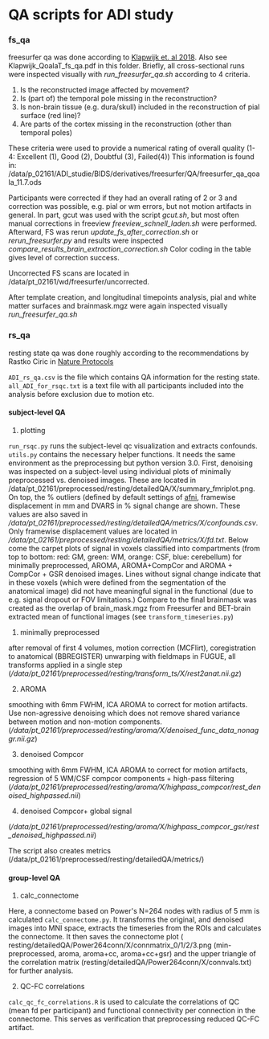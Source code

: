 # QA scripts for ADI study

### fs_qa

freesurfer qa was done according to [Klapwijk et. al 2018](www.ncbi.nlm.nih.gov%2Fpubmed%2F30633965&usg=AOvVaw3LFn7aLEFsuOjNZHdgnyQw). Also see Klapwijk_QoalaT_fs_qa.pdf in this folder.
Briefly, all cross-sectional runs were inspected visually with *run_freesurfer_qa.sh* according to 4 criteria.

1. Is the reconstructed image affected by movement?
2. Is (part of) the temporal pole missing in the reconstruction?
3. Is non-brain tissue (e.g. dura/skull) included in the reconstruction of pial surface (red line)?
4. Are parts of the cortex missing in the reconstruction (other than temporal poles)

These criteria were used to provide a numerical rating of overall quality (1-4: Excellent (1), Good (2), Doubtful (3), Failed(4))
This information is found in: /data/p_02161/ADI_studie/BIDS/derivatives/freesurfer/QA/freesurfer_qa_qoala_11.7.ods

Participants were corrected if they had an overall rating of 2 or 3 and correction was possible, e.g. pial or wm errors, but not motion artifacts in general.
In part, gcut was used with the script *gcut.sh*, but most often manual corrections in freeview *freeview_schnell_laden.sh* were performed.
Afterward, FS was rerun *update_fs_after_correction.sh* or *rerun_freesurfer.py* and results were inspected *compare_results_brain_extraction_correction.sh*
Color coding in the table gives level of correction success.

Uncorrected FS scans are located in /data/pt_02161/wd/freesurfer/uncorrected.

After template creation, and longitudinal timepoints analysis, pial and white matter surfaces and brainmask.mgz were again inspected visually *run_freesurfer_qa.sh*

### rs_qa

resting state qa was done roughly according to the recommendations by Rastko Ciric in [Nature Protocols](https://www.nature.com/articles/s41596-018-0065-y?WT.feed_name=subjects_magnetic-resonance-imaging#Sec24)

`ADI_rs_qa.csv` is the file which contains QA information for the resting state. `all_ADI_for_rsqc.txt` is a text file with all participants included into the analysis before exclusion due to motion etc.

#### subject-level QA

1. plotting

`run_rsqc.py` runs the subject-level qc visualization and extracts confounds. `utils.py` contains the necessary helper functions. It needs the same environment as the preprocessing but python version 3.0. 
First, denoising was inspected on a subject-level using individual plots of minimally preprocessed vs. denoised images. These are located in /data/pt_02161/preprocessed/resting/detailedQA/X/summary_fmriplot.png. On top, the % outliers (defined by default settings of [afni](https://afni.nimh.nih.gov/pub/dist/doc/program_help/3dToutcount.html), framewise displacement in mm and DVARS in % signal change are shown. These values are also saved in */data/pt_02161/preprocessed/resting/detailedQA/metrics/X/confounds.csv*. Only framewise displacement values are located in */data/pt_02161/preprocessed/resting/detailedQA/metrics/X/fd.txt*. Below come the carpet plots of signal in voxels classified into compartments (from top to bottom: red: GM, green: WM, orange: CSF, blue: cerebellum) for minimally preprocessed, AROMA, AROMA+CompCor and AROMA + CompCor + GSR denoised images. Lines without signal change indicate that in these voxels (which were defined from the segmentation of the anatomical image) did not have meaningful signal in the functional (due to e.g. signal dropout or FOV limitations.) Compare to the final brainmask was created as the overlap of brain_mask.mgz from Freesurfer and BET-brain extracted mean of functional images (see `transform_timeseries.py`)

1. minimally preprocessed

after removal of first 4 volumes, motion correction (MCFlirt), coregistration to anatomical (BBREGISTER) unwarping with fieldmaps in FUGUE, all transforms applied in a single step (*/data/pt_02161/preprocessed/resting/transform_ts/X/rest2anat.nii.gz*)

2. AROMA

smoothing with 6mm FWHM, ICA AROMA to correct for motion artifacts. Use non-agressive denoising which does not remove shared variance between motion and non-motion components. (*/data/pt_02161/preprocessed/resting/aroma/X/denoised_func_data_nonaggr.nii.gz*)

3. denoised Compcor

smoothing with 6mm FWHM, ICA AROMA to correct for motion artifacts, regression of 5 WM/CSF compcor components + high-pass filtering (*/data/pt_02161/preprocessed/resting/aroma/X/highpass_compcor/rest_denoised_highpassed.nii*)

4. denoised Compcor+ global signal

(*/data/pt_02161/preprocessed/resting/aroma/X/highpass_compcor_gsr/rest_denoised_highpassed.nii*)

The script also creates metrics (/data/pt_02161/preprocessed/resting/detailedQA/metrics/)
#### group-level QA

1. calc_connectome

Here, a connectome based on Power's N=264 nodes with radius of 5 mm is calculated `calc_connectome.py`. It transforms the original, and denoised images into MNI space, extracts the timeseries from the ROIs and calculates the connectome. It then saves the connectome plot ( resting/detailedQA/Power264conn/X/connmatrix_0/1/2/3.png (min-preprocessed, aroma, aroma+cc, aroma+cc+gsr) and the upper triangle of the correlation matrix (resting/detailedQA/Power264conn/X/connvals.txt) for further analysis.

2. QC-FC correlations

`calc_qc_fc_correlations.R` is used to calculate the correlations of QC (mean fd per participant) and functional connectivity per connection in the connectome. This serves as verification that preprocessing reduced QC-FC artifact.
